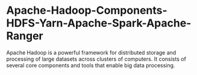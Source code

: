 # Apache-Hadoop-Components-HDFS-Yarn-Apache-Spark-Apache-Ranger
Apache Hadoop is a powerful framework for distributed storage and processing of large datasets across clusters of computers. It consists of several core components and tools that enable big data processing.
